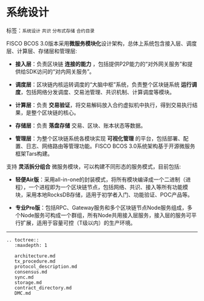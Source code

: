 # 系统设计

标签：``系统设计`` ``共识`` ``分布式存储`` ``合约目录``

FISCO BCOS 3.0版本采用**微服务模块化**设计架构，总体上系统包含接入层、调度层、计算层、存储层和管理层:

- **接入层**：负责区块链 **连接的能力** ，包括提供P2P能力的“对外网关服务”和提供给SDK访问的“对内网关服务”。

- **调度层**：区块链内核运转调度的“大脑中枢”系统，负责整个区块链系统 **运行调度**，包括网络分发调度、交易池管理、共识机制、计算调度等模块。

- **计算层**：负责 **交易验证**，将交易解码放入合约虚拟机中执行，得到交易执行结果，是整个区块链的核心。

- **存储层**：负责 **落盘存储** 交易、区块、账本状态等数据。

- **管理层**：为整个区块链系统各模块实现 **可视化管理** 的平台，包括部署、配置、日志、网络路由等管理功能。FISCO BCOS 3.0系统架构基于开源微服务框架Tars构建。

支持 **灵活拆分组合** 微服务模块，可以构建不同形态的服务模式，目前包括:

- **轻便Air版**：采用all-in-one的封装模式，将所有模块编译成一个二进制（进程），一个进程即为一个区块链节点，包括网络、共识、接入等所有功能模块，采用本地RocksDB存储，适用于初学者入门、功能验证、POC产品等。

- **专业Pro版**：包括RPC、Gateway服务和多个区块链节点Node服务组成，多个Node服务可构成一个群组，所有Node共用接入层服务，接入层的服务可平行扩展，适用于容量可控（T级以内）的生产环境。

----------

```eval_rst
.. toctree::
   :maxdepth: 1

   architecture.md
   tx_procedure.md
   protocol_description.md
   consensus.md
   sync.md
   storage.md
   contract_directory.md
   DMC.md
```